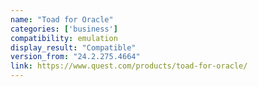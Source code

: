 ```yaml
---
name: "Toad for Oracle"
categories: ['business']
compatibility: emulation
display_result: "Compatible"
version_from: "24.2.275.4664"
link: https://www.quest.com/products/toad-for-oracle/
---
```

